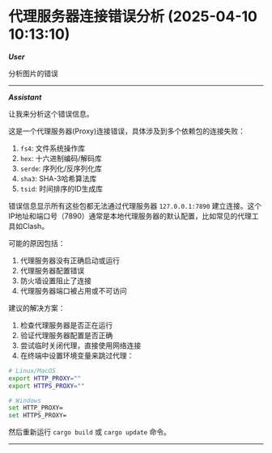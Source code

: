 <!-- Generated by SpecStory -->

# 代理服务器连接错误分析 (2025-04-10 10:13:10)

_**User**_

分析图片的错误

---

_**Assistant**_

让我来分析这个错误信息。

这是一个代理服务器(Proxy)连接错误，具体涉及到多个依赖包的连接失败：

1. `fs4`: 文件系统操作库
2. `hex`: 十六进制编码/解码库
3. `serde`: 序列化/反序列化库
4. `sha3`: SHA-3哈希算法库
5. `tsid`: 时间排序的ID生成库

错误信息显示所有这些包都无法通过代理服务器 `127.0.0.1:7890` 建立连接。这个IP地址和端口号（7890）通常是本地代理服务器的默认配置，比如常见的代理工具如Clash。

可能的原因包括：

1. 代理服务器没有正确启动或运行
2. 代理服务器配置错误
3. 防火墙设置阻止了连接
4. 代理服务器端口被占用或不可访问

建议的解决方案：

1. 检查代理服务器是否正在运行
2. 验证代理服务器配置是否正确
3. 尝试临时关闭代理，直接使用网络连接
4. 在终端中设置环境变量来跳过代理：
```bash
# Linux/MacOS
export HTTP_PROXY=""
export HTTPS_PROXY=""

# Windows
set HTTP_PROXY=
set HTTPS_PROXY=
```

然后重新运行 `cargo build` 或 `cargo update` 命令。

---

